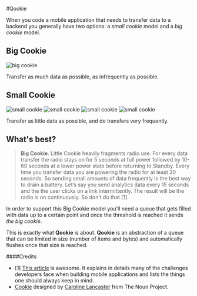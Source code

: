 #Qookie

When you code a mobile application that needs to transfer data to a backend you generally have two options: a *small cookie* model and a *big cookie* model.


## Big Cookie

![big cookie](https://raw.github.com/mmarcon/qookie/master/docs/big_cookie.png)

Transfer as much data as possible, as infrequently as possible.

## Small Cookie

![small cookie](https://raw.github.com/mmarcon/qookie/master/docs/small_cookie.png)
![small cookie](https://raw.github.com/mmarcon/qookie/master/docs/small_cookie.png)
![small cookie](https://raw.github.com/mmarcon/qookie/master/docs/small_cookie.png)
![small cookie](https://raw.github.com/mmarcon/qookie/master/docs/small_cookie.png)

Transfer as little data as possible, and do transfers very frequently.

## What's best?

> **Big Cookie**. Little Cookie heavily fragments radio use. For every data transfer the radio stays on for 5 seconds at full power followed by 10-60 seconds at a lower power state before returning to Standby. Every time you transfer data you are powering the radio for at least 20 seconds. So sending small amounts of data frequently is the best way to drain a battery. Let’s say you send analytics data every 15 seconds and the the user clicks on a link intermittently. The result will be the radio is on continuously. So don’t do that [1].

In order to support this Big Cookie model you'll need a queue that gets filled with data up to a certain point and once the threshold is reached it sends *the big cookie*.

This is exactly what **Qookie** is about. **Qookie** is an abstraction of a queue that can be limited in size (number of items and bytes) and automatically flushes once that size is reached.


####Credits

 * [1] [This article](http://highscalability.com/blog/2013/9/18/if-youre-programming-a-cell-phone-like-a-server-youre-doing.html) is awesome. It explains in details many of the challenges developers face when building mobile applications and lists the things one should always keep in mind.
 * [Cookie](http://thenounproject.com/noun/cookie/#icon-No17125) designed by [Caroline Lancaster](http://thenounproject.com/car.lancaster) from The Noun Project.